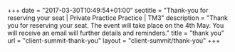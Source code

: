 +++
date = "2017-03-30T10:49:54+01:00"
seotitle = "Thank-you for reserving your seat | Private Practice Practice | TM3"
description = "Thank you for reserving your seat. The event will take place on the 4th May. You will receive an email will further details and reminders."
title = "thank you"
url = "client-summit-thank-you"
layout = "client-summit/thank-you"
+++